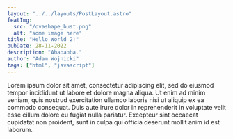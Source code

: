 ```yaml
---
layout: "../../layouts/PostLayout.astro"
featImg:
  src: "/ovashape_bust.png"
  alt: "some image here"
title: "Hello World 2!"
pubDate: 28-11-2022
description: "Abababba."
author: "Adam Wojnicki"
tags: ["html", "javascript"]
---
```


Lorem ipsum dolor sit amet, consectetur adipiscing elit, sed do eiusmod tempor incididunt ut labore et dolore magna aliqua. Ut enim ad minim veniam, quis nostrud exercitation ullamco laboris nisi ut aliquip ex ea commodo consequat. Duis aute irure dolor in reprehenderit in voluptate velit esse cillum dolore eu fugiat nulla pariatur. Excepteur sint occaecat cupidatat non proident, sunt in culpa qui officia deserunt mollit anim id est laborum.
